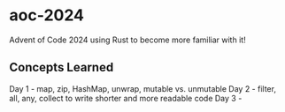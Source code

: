 # aoc-2024
Advent of Code 2024 using Rust to become more familiar with it!

## Concepts Learned
Day 1 - map, zip, HashMap, unwrap, mutable vs. unmutable
Day 2 - filter, all, any, collect to write shorter and more readable code
Day 3 - 
